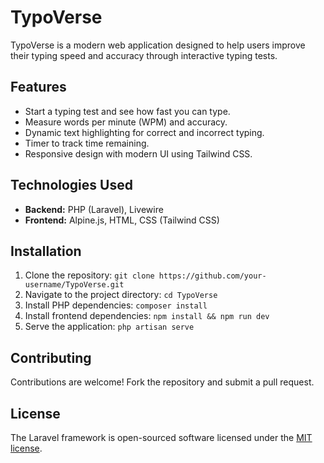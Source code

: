# TypoVerse

TypoVerse is a modern web application designed to help users improve their typing speed and accuracy through interactive typing tests.

## Features

- Start a typing test and see how fast you can type.
- Measure words per minute (WPM) and accuracy.
- Dynamic text highlighting for correct and incorrect typing.
- Timer to track time remaining.
- Responsive design with modern UI using Tailwind CSS.

## Technologies Used

- **Backend:** PHP (Laravel), Livewire
- **Frontend:** Alpine.js, HTML, CSS (Tailwind CSS)

## Installation

1. Clone the repository: `git clone https://github.com/your-username/TypoVerse.git`
2. Navigate to the project directory: `cd TypoVerse`
3. Install PHP dependencies: `composer install`
4. Install frontend dependencies: `npm install && npm run dev`
5. Serve the application: `php artisan serve`


## Contributing

Contributions are welcome! Fork the repository and submit a pull request.

## License

The Laravel framework is open-sourced software licensed under the [MIT license](https://opensource.org/licenses/MIT).
